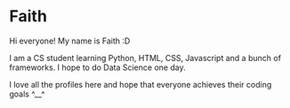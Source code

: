 # Faith

Hi everyone! My name is Faith :D

I am a CS student learning Python, HTML, CSS, Javascript and a bunch of frameworks. I hope to do Data Science one day.

I love all the profiles here and hope that everyone achieves their coding goals ^__^
